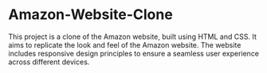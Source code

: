 # Amazon-Website-Clone
This project is a clone of the Amazon website, built using HTML and CSS. It aims to replicate the look and feel of the Amazon website. The website includes responsive design principles to ensure a seamless user experience across different devices.
